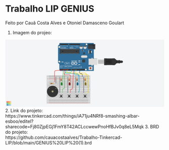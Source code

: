 # Trabalho LIP GENIUS
Feito por Cauã Costa Alves e Otoniel Damasceno Goulart

1. Imagem do projeo:
 <div align="center"> 
    <img src="https://github.com/cauacostaalves/Trabalho-Tinkercad-LIP/blob/main/GENIUS%20LIP.png">
 </div>	
2. Link do projeto: <br>
   https://www.tinkercad.com/things/iA71ju4NRf8-smashing-albar-esboo/editel?sharecode=Fj80ZjpEGj1FmY8T42ACLccwewPnoHfBJv0q8eL5Mqk
3. BRD do projeto: <br>
   https://github.com/cauacostaalves/Trabalho-Tinkercad-LIP/blob/main/GENIUS%20LIP%20(1).brd



